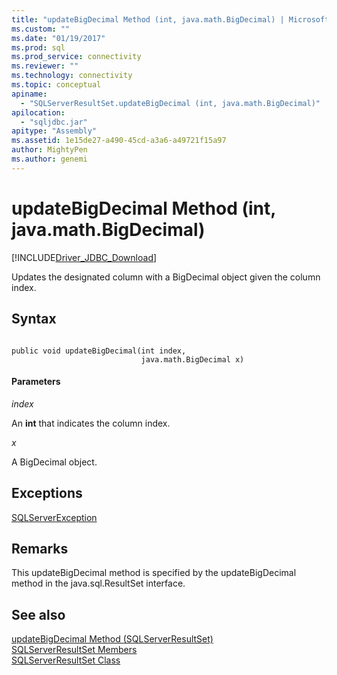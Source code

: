 ```yaml
---
title: "updateBigDecimal Method (int, java.math.BigDecimal) | Microsoft Docs"
ms.custom: ""
ms.date: "01/19/2017"
ms.prod: sql
ms.prod_service: connectivity
ms.reviewer: ""
ms.technology: connectivity
ms.topic: conceptual
apiname: 
  - "SQLServerResultSet.updateBigDecimal (int, java.math.BigDecimal)"
apilocation: 
  - "sqljdbc.jar"
apitype: "Assembly"
ms.assetid: 1e15de27-a490-45cd-a3a6-a49721f15a97
author: MightyPen
ms.author: genemi
---
```

# updateBigDecimal Method (int, java.math.BigDecimal)
[!INCLUDE[Driver_JDBC_Download](../../../includes/driver_jdbc_download.md)]

  Updates the designated column with a BigDecimal object given the column index.  
  
## Syntax  
  
```  
  
public void updateBigDecimal(int index,  
                             java.math.BigDecimal x)  
```  
  
#### Parameters  
 *index*  
  
 An **int** that indicates the column index.  
  
 *x*  
  
 A BigDecimal object.  
  
## Exceptions  
 [SQLServerException](../../../connect/jdbc/reference/sqlserverexception-class.md)  
  
## Remarks  
 This updateBigDecimal method is specified by the updateBigDecimal method in the java.sql.ResultSet interface.  
  
## See also  
 [updateBigDecimal Method &#40;SQLServerResultSet&#41;](../../../connect/jdbc/reference/updatebigdecimal-method-sqlserverresultset.md)   
 [SQLServerResultSet Members](../../../connect/jdbc/reference/sqlserverresultset-members.md)   
 [SQLServerResultSet Class](../../../connect/jdbc/reference/sqlserverresultset-class.md)  
  
  
